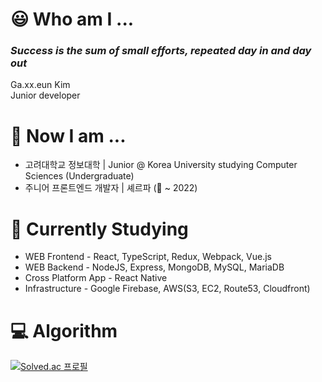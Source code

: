 # 😃 Who am I ...
### ***Success is the sum of small efforts, repeated day in and day out***  
Ga.xx.eun Kim  
Junior developer

# 🎒 Now I am ...
- 고려대학교 정보대학 | Junior @ Korea University studying Computer Sciences (Undergraduate)
- 주니어 프론트엔드 개발자 | 셰르파 (🚩 ~ 2022)

# 📖 Currently Studying
- WEB Frontend - React, TypeScript, Redux, Webpack, Vue.js
- WEB Backend - NodeJS, Express, MongoDB, MySQL, MariaDB
- Cross Platform App - React Native
- Infrastructure - Google Firebase, AWS(S3, EC2, Route53, Cloudfront)

# 💻 Algorithm
[![Solved.ac
프로필](http://mazassumnida.wtf/api/v2/generate_badge?boj=gaeun_020506)](https://solved.ac/gaeun_020506)
